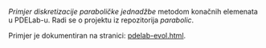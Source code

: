 *Primjer diskretizacije paraboličke jednadžbe* metodom konačnih
elemenata u PDELab-u. Radi se o projektu iz repozitorija *parabolic*.

Primjer je dokumentiran na stranici:
[pdelab-evol.html](https://web.math.pmf.unizg.hr/nastava/nrpdj/html/pdelab-evol.html).

